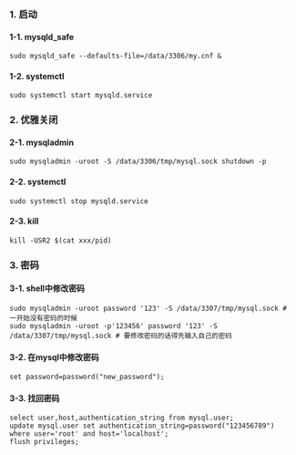 ### 1. 启动
#### 1-1. mysqld_safe
```
sudo mysqld_safe --defaults-file=/data/3306/my.cnf &
```
#### 1-2. systemctl
```
sudo systemctl start mysqld.service
```

### 2. 优雅关闭
#### 2-1. mysqladmin
```
sudo mysqladmin -uroot -S /data/3306/tmp/mysql.sock shutdown -p
```
#### 2-2. systemctl
```
sudo systemctl stop mysqld.service
```
#### 2-3. kill
```
kill -USR2 $(cat xxx/pid)
```

### 3. 密码
#### 3-1. shell中修改密码
```
sudo mysqladmin -uroot password '123' -S /data/3307/tmp/mysql.sock # 一开始没有密码的时候
sudo mysqladmin -uroot -p'123456' password '123' -S /data/3307/tmp/mysql.sock # 要修改密码的话得先输入自己的密码
```
#### 3-2. 在mysql中修改密码
```
set password=password("new_password");
```
#### 3-3. 找回密码
```
select user,host,authentication_string from mysql.user;
update mysql.user set authentication_string=password("123456789") where user='root' and host='localhost';
flush privileges;
```

